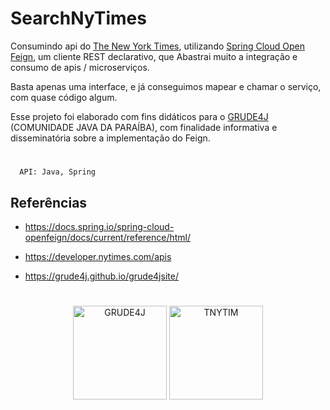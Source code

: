 
# SearchNyTimes

Consumindo api do [The New York Times](https://developer.nytimes.com/apis), utilizando [Spring Cloud Open Feign](https://docs.spring.io/spring-cloud-openfeign/docs/current/reference/html/), um cliente REST declarativo, que Abastrai muito a integração e consumo de apis / microserviços. 

Basta apenas uma interface, e já conseguimos mapear e chamar o serviço, com quase código algum.

Esse projeto foi elaborado com fins didáticos para o [GRUDE4J](https://www.instagram.com/grude4joficial/) (COMUNIDADE JAVA DA PARAÍBA), com finalidade informativa e disseminatória sobre a implementação do Feign.

#


```
  API: Java, Spring
```

## Referências

- https://docs.spring.io/spring-cloud-openfeign/docs/current/reference/html/

- https://developer.nytimes.com/apis

- https://grude4j.github.io/grude4jsite/

# 

<div style="display: inline_block " align="center">
  <img align="center" alt="GRUDE4J" height="150" src="https://grude4j.github.io/grude4jsite/images/Grude4JLogo.png" /> 
  <img align="center" alt="TNYTIM" height="150"  src="https://www.storybench.org/wp-content/uploads/2018/01/nytdev.jpg" /> 
</div>